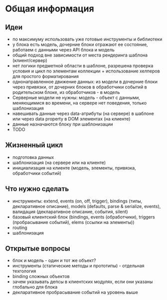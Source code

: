 # Общая информация

## Идеи
* по максимуму использовать уже готовые инструменты и библиотеки
* у блока есть модель, дочерние блоки отражают ее состояние, работаем с данными через API блока и модель
* общий подход вне зависимости от места рендеринга шаблона (клиент/сервер)
* нет логики предметной области в шаблоне, разрешена проверка условия и цикл по элементам коллекции + использование хелперов для простого форматирования
* однонаправленное движение данных: из модели в дочерние блоки через привязки, от дочерних блоков в обработчики событий в родительском блоке, из обработчиков - в модель
* Серверные модели не нужны: модель - объект с данными, меняющимися во времени, на сервере нет поведения, только шаблонизация
* навешивать данные через data-атрибуты (на сервере) в шаблоне или через data property в DOM элементах (на клиенте)
* данные назначаются блоку при шаблонизации
* TODO

## Жизненный цикл
* подготовка данных 
* шаблонизация (на сервере или на клиенте)
* инициализация на клиенте (модель, элементы, привязка, обработчики событий)

## Что нужно сделать
* инструменты: extend, events (on, off, trigger), bindings (типы, декларативное описание), models (defaults, parse & serialize, events), валидация (декларативное описание, события, silent)
* базовый клиентский блок (bindings, events (обработчики), triggers (пробрасывание событий), elems (ссылки на элементы))
* routing
* шаблонизация

## Открытые вопросы
* блок и модель - один и тот же объект?
* инструменты (статические методы и прототипы) - отдельная техгология
* binding сложных объектов
* зачем указывать депсы в клиентских модулях, если они указаны глобально для блока
* декларативное пробрасывание событий на уровень выше
